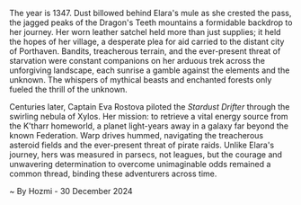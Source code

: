 
The year is 1347.  Dust billowed behind Elara's mule as she crested the pass, the jagged peaks of the Dragon's Teeth mountains a formidable backdrop to her journey.  Her worn leather satchel held more than just supplies; it held the hopes of her village, a desperate plea for aid carried to the distant city of Porthaven.  Bandits, treacherous terrain, and the ever-present threat of starvation were constant companions on her arduous trek across the unforgiving landscape, each sunrise a gamble against the elements and the unknown.  The whispers of mythical beasts and enchanted forests only fueled the thrill of the unknown.

Centuries later, Captain Eva Rostova piloted the *Stardust Drifter* through the swirling nebula of Xylos.  Her mission: to retrieve a vital energy source from the K'tharr homeworld, a planet light-years away in a galaxy far beyond the known Federation.  Warp drives hummed, navigating the treacherous asteroid fields and the ever-present threat of pirate raids.  Unlike Elara's journey, hers was measured in parsecs, not leagues, but the courage and unwavering determination to overcome unimaginable odds remained a common thread, binding these adventurers across time.

~ By Hozmi - 30 December 2024

